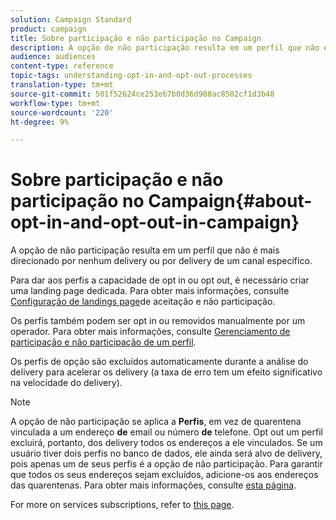 ```yaml
---
solution: Campaign Standard
product: campaign
title: Sobre participação e não participação no Campaign
description: A opção de não participação resulta em um perfil que não é mais direcionado por nenhum delivery ou por delivery de um canal específico.
audience: audiences
content-type: reference
topic-tags: understanding-opt-in-and-opt-out-processes
translation-type: tm+mt
source-git-commit: 501f52624ce253eb7b0d36d908ac8502cf1d3b48
workflow-type: tm+mt
source-wordcount: '220'
ht-degree: 9%

---
```



# Sobre participação e não participação no Campaign{#about-opt-in-and-opt-out-in-campaign}

A opção de não participação resulta em um perfil que não é mais direcionado por nenhum delivery ou por delivery de um canal específico.

Para dar aos perfis a capacidade de opt in ou opt out, é necessário criar uma landing page dedicada. Para obter mais informações, consulte [Configuração de landings page](../../audiences/using/managing-opt-in-and-opt-out-in-campaign.md#setting-up-opt-in-and-opt-out-landing-pages)de aceitação e não participação.

Os perfis também podem ser opt in ou removidos manualmente por um operador. Para obter mais informações, consulte [Gerenciamento de participação e não participação de um perfil](../../audiences/using/managing-opt-in-and-opt-out-in-campaign.md#managing-opt-in-and-opt-out-from-a-profile).

Os perfis de opção são excluídos automaticamente durante a análise do delivery para acelerar os delivery (a taxa de erro tem um efeito significativo na velocidade do delivery).

>[!NOTE]
>
>A opção de não participação se aplica a **Perfis**, em vez de quarentena vinculada a um endereço **de** email ou número **de** telefone. Opt out um perfil excluirá, portanto, dos delivery todos os endereços a ele vinculados. Se um usuário tiver dois perfis no banco de dados, ele ainda será alvo de delivery, pois apenas um de seus perfis é a opção de não participação. Para garantir que todos os seus endereços sejam excluídos, adicione-os aos endereços das quarentenas. Para obter mais informações, consulte [esta página](../../sending/using/understanding-quarantine-management.md#identifying-quarantined-addresses-for-the-entire-platform).

For more on services subscriptions, refer to [this page](../../audiences/using/about-subscriptions.md).
